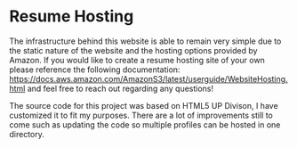 # Resume Hosting 

The infrastructure behind this website is able to remain very simple due to the static nature of the website and the hosting options provided by Amazon. If you would like to create a resume hosting site of your own please reference the following documentation: https://docs.aws.amazon.com/AmazonS3/latest/userguide/WebsiteHosting.html and feel free to reach out regarding any questions! 

The source code for this project was based on HTML5 UP Divison, I have customized it to fit my purposes. There are a lot of improvements still to come such as updating the code so multiple profiles can be hosted in one directory. 

